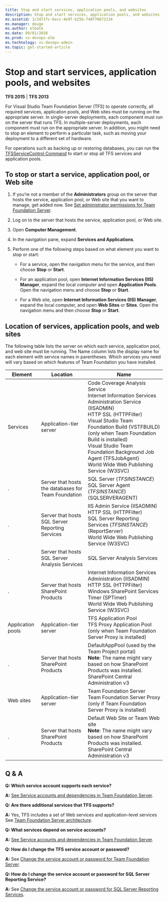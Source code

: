 ```yaml
---
title: Stop and start services, application pools, and websites
description: Stop and start services, application pools, and websites
ms.assetid: 1c3471fc-6ecc-4e9f-b25b-748f70672134
ms.manager: douge
ms.author: elbatk
ms.date: 09/01/2016
ms.prod: vs-devops-alm
ms.technology: vs-devops-admin
ms.topic: get-started-article
---
```


# Stop and start services, application pools, and websites

**TFS 2015** | **TFS 2013**

For Visual Studio Team Foundation Server (TFS) to operate correctly, all required services, application pools, and Web sites must be running on the appropriate server. In single-server deployments, each component must run on the server that runs TFS. In multiple-server deployments, each component must run on the appropriate server. In addition, you might need to stop an element to perform a particular task, such as moving your deployment to a different set of hardware.

For operations such as backing up or restoring databases, you can run the [TFSServiceControl Command](../command-line/tfsservicecontrol-cmd.md) to start or stop all TFS services and application pools.

## To stop or start a service, application pool, or Web site

1.  If you’re not a member of the **Administrators** group on the server that hosts the service, application pool, or Web site that you want to manage, get added now. See [Set administrator permissions for Team Foundation Server](../add-administrator-tfs.md).

2.  Log on to the server that hosts the service, application pool, or Web site.

3.  Open **Computer Management**.

4.  In the navigation pane, expand **Services and Applications**.

5.  Perform one of the following steps based on what element you want to stop or start:

    -   For a service, open the navigation menu for the service, and then choose **Stop** or **Start**.

    -   For an application pool, open **Internet Information Services (IIS) Manager**, expand the local computer and open **Application Pools**. Open the navigation menu and choose **Stop** or **Start**.

    -   For a Web site, open **Internet Information Services (IIS) Manager**, expand the local computer, and open **Web Sites** or **Sites**. Open the navigation menu and then choose **Stop** or **Start**.

## Location of services, application pools, and web sites

The following table lists the server on which each service, application pool, and web site must be running. The Name column lists the display name for each element with service names in parentheses. Which services you need will vary based on which features of Team Foundation you have installed.

| Element | Location | Name |
| --- | --- | --- |
| Services | Application-tier server | Code Coverage Analysis Service </br> Internet Information Services Administration Service (IISADMIN) </br> HTTP SSL (HTTPFilter) </br> Visual Studio Team Foundation Build (VSTFBUILD) (only when Team Foundation Build is installed) </br> Visual Studio Team Foundation Background Job Agent (TFSJobAgent) </br> World Wide Web Publishing Service (W3SVC) |
| . | Server that hosts the databases for Team Foundation | SQL Server (<em>TFSINSTANCE</em>) </br> SQL Server Agent (<em>TFSINSTANCE</em>) (SQLSERVERAGENT) |
| . | Server that hosts SQL Server Reporting Services | IIS Admin Service (IISADMIN) </br> HTTP SSL (HTTPFilter) </br> SQL Server Reporting Services (<em>TFSINSTANCE</em>) (ReportServer) </br> World Wide Web Publishing Service (W3SVC) |
| . | Server that hosts SQL Server Analysis Services | SQL Server Analysis Services |
| . | Server that hosts SharePoint Products  | Internet Information Services Administration (IISADMIN) </br> HTTP SSL (HTTPFilter) </br> Windows SharePoint Services Timer (SPTimer) </br> World Wide Web Publishing Service (W3SVC) |
| Application pools | Application-tier server | TFS Application Pool </br> TFS Proxy Application Pool (only when Team Foundation Server Proxy is installed) |
| . | Server that hosts SharePoint Products | DefaultAppPool (used by the Team Project portal) </br> **Note**: The name might vary based on how SharePoint Products was installed. </br> SharePoint Central Administration v3 |
| Web sites | Application-tier server | Team Foundation Server </br> Team Foundation Server Proxy (only if Team Foundation Server Proxy is installed) |
| . | Server that hosts SharePoint Products | Default Web Site or Team Web site </br> **Note**: The name might vary based on how SharePoint Products was installed. </br> SharePoint Central Administration v3 |</tbody>


## Q & A

**Q: Which service account supports each service?**

**A:** [See Service accounts and dependencies in Team Foundation Server](service-accounts-dependencies-tfs.md).

**Q: Are there additional services that TFS supports?**

**A:** Yes, TFS includes a set of Web services and application-level services See [Team Foundation Server architecture](../architecture/architecture.md).

**Q: What services depend on service accounts?**

**A:** [See Service accounts and dependencies in Team Foundation Server](service-accounts-dependencies-tfs.md).

**Q: How do I change the TFS service account or password?**

**A:** See [Change the service account or password for Team Foundation Server](change-service-account-password.md).

**Q: How do I change the service account or password for SQL Server Reporting Service?**

**A:** See [Change the service account or password for SQL Server Reporting Services](change-service-account-or-password-sql-reporting.md).

